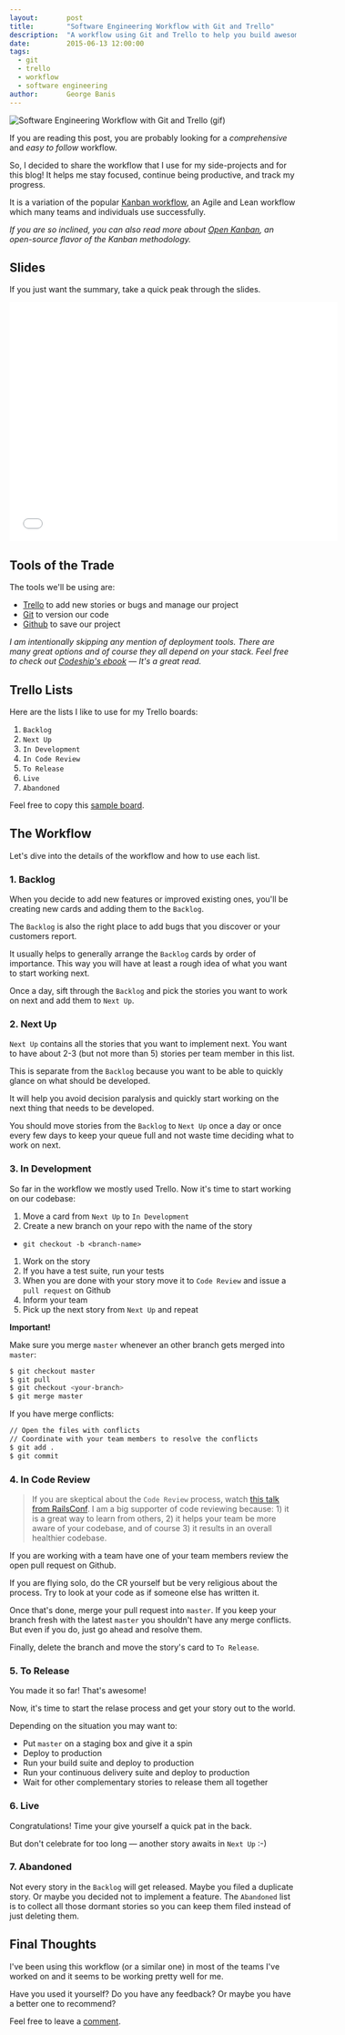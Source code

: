 ```yaml
---
layout:       post
title:        "Software Engineering Workflow with Git and Trello"
description:  "A workflow using Git and Trello to help you build awesome applications without worrying about project management."
date:         2015-06-13 12:00:00
tags:
  - git
  - trello
  - workflow
  - software engineering
author:       George Banis
---
```

![Software Engineering Workflow with Git and Trello (gif)](/assets/software-engineering-workflow.gif)

If you are reading this post, you are probably looking for a *comprehensive* and *easy to follow* workflow.

So, I decided to share the workflow that I use for my side-projects and for this blog! It helps me stay focused, continue being productive, and track my progress.

It is a variation of the popular [Kanban workflow](https://en.wikipedia.org/wiki/Kanban_(development)#Kanban_board_example), an Agile and Lean workflow which many teams and individuals use successfully.

*If you are so inclined, you can also read more about [Open Kanban](https://github.com/agilelion/Open-Kanban), an open-source flavor of the Kanban methodology.*

## Slides

If you just want the summary, take a quick peak through the slides.

<div class="iframe-container">
  <iframe src="//slides.com/gbanis/software-development-workflow-git-trello/embed?style=light" width="576" height="420" scrolling="no" frameborder="0" webkitallowfullscreen mozallowfullscreen allowfullscreen></iframe>
</div>

## Tools of the Trade

The tools we'll be using are:

- [Trello](https://trello.com) to add new stories or bugs and manage our project
- [Git](https://git-scm.com/) to version our code
- [Github](https://github.com) to save our project

*I am intentionally skipping any mention of deployment tools. There are many great options and of course they all depend on your stack. Feel free to check out [Codeship's ebook](http://codeship.io.s3.amazonaws.com/ebooks/Codeship_Efficiency_in_Development_Workflows.pdf) &mdash; It's a great read.*

## Trello Lists

Here are the lists I like to use for my Trello boards:

1. `Backlog`
1. `Next Up`
1. `In Development`
1. `In Code Review`
1. `To Release`
1. `Live`
1. `Abandoned`

Feel free to copy this [sample board](https://trello.com/b/aKD2qNE3).

## The Workflow

Let's dive into the details of the workflow and how to use each list.

### 1. Backlog

When you decide to add new features or improved existing ones, you'll be creating new cards and adding them to the `Backlog`.

The `Backlog` is also the right place to add bugs that you discover or your customers report.

It usually helps to generally arrange the `Backlog` cards by order of importance. This way you will have at least a rough idea of what you want to start working next.

Once a day, sift through the `Backlog` and pick the stories you want to work on next and add them to `Next Up`.

### 2. Next Up

`Next Up` contains all the stories that you want to implement next. You want to have about 2-3 (but not more than 5) stories per team member in this list.

This is separate from the `Backlog` because you want to be able to quickly glance on what should be developed.

It will help you avoid decision paralysis and quickly start working on the next thing that needs to be developed.

You should move stories from the `Backlog` to `Next Up` once a day or once every few days to keep your queue full and not waste time deciding what to work on next.

### 3. In Development

So far in the workflow we mostly used Trello. Now it's time to start working on our codebase:

1. Move a card from `Next Up` to `In Development`
1. Create a new branch on your repo with the name of the story
  - `git checkout -b <branch-name>`
1. Work on the story
1. If you have a test suite, run your tests
1. When you are done with your story move it to `Code Review` and issue a `pull request` on Github
1. Inform your team
1. Pick up the next story from `Next Up` and repeat

**Important!**

Make sure you merge `master` whenever an other branch gets merged into `master`:

```bash
$ git checkout master
$ git pull
$ git checkout <your-branch>
$ git merge master
```

If you have merge conflicts:

```bash
// Open the files with conflicts
// Coordinate with your team members to resolve the conflicts
$ git add .
$ git commit
```

### 4. In Code Review

> If you are skeptical about the `Code Review` process, watch [this talk from RailsConf](https://www.youtube.com/watch?v=PJjmw9TRB7s). I am a big supporter of code reviewing because: 1) it is a great way to learn from others, 2) it helps your team be more aware of your codebase, and of course 3) it results in an overall healthier codebase.

If you are working with a team have one of your team members review the open pull request on Github.

If you are flying solo, do the CR yourself but be very religious about the process. Try to look at your code as if someone else has written it.

Once that's done, merge your pull request into `master`. If you keep your branch fresh with the latest `master` you shouldn't have any merge conflicts. But even if you do, just go ahead and resolve them.

Finally, delete the branch and move the story's card to `To Release`.

### 5. To Release

You made it so far! That's awesome!

Now, it's time to start the relase process and get your story out to the world.

Depending on the situation you may want to:

- Put `master` on a staging box and give it a spin
- Deploy to production
- Run your build suite and deploy to production
- Run your continuous delivery suite and deploy to production
- Wait for other complementary stories to release them all together

### 6. Live

Congratulations! Time your give yourself a quick pat in the back.

But don't celebrate for too long &mdash; another story awaits in `Next Up` :-)

### 7. Abandoned

Not every story in the `Backlog` will get released. Maybe you filed a duplicate story. Or maybe you decided not to implement a feature. The `Abandoned` list is to collect all those dormant stories so you can keep them filed instead of just deleting them.

## Final Thoughts

I've been using this workflow (or a similar one) in most of the teams I've worked on and it seems to be working pretty well for me.

Have you used it yourself? Do you have any feedback? Or maybe you have a better one to recommend?

Feel free to leave a [comment](#comments).
